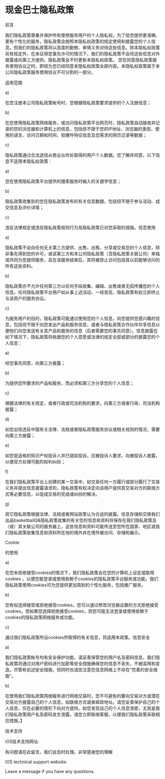 # 现金巴士隐私政策
前言

我们隐私政策尊重并保护所有使用服务用户的个人隐私权。为了给您提供更准确、更有个性化的服务，隐私政策会按照本隐私权政策的规定使用和披露您的个人信息。但我们的隐私政策将以高度的勤勉、审慎义务对待这些信息。除本隐私权政策另有规定外，在未征得您事先许可的情况下，我们的隐私政策不会将这些信息对外披露或向第三方提供。隐私政策会不时更新本隐私权政策。 您在同意隐私政策服务使用协议之时，即视为您已经同意本隐私权政策全部内容。本隐私权政策属于本公司隐私政策服务使用协议不可分割的一部分。

适用范围

a)

在您注册本公司隐私政策帐号时，您根据隐私政策要求提供的个人注册信息；

b)

在您使用隐私政策网络服务，或访问隐私政策平台网页时，隐私政策自动接收并记录的您的浏览器和计算机上的信息，包括但不限于您的IP地址、浏览器的类型、使用的语言、访问日期和时间、软硬件特征信息及您需求的网页记录等数据；

c)

隐私政策通过合法途径从商业伙伴处取得的用户个人数据。您了解并同意，以下信息不适用本隐私权政策：

a)

您在使用隐私政策平台提供的搜索服务时输入的关键字信息；

b)

隐私政策收集到的您在隐私政策发布的有关信息数据，包括但不限于参与活动、成交信息及评价详情；

c)

违反法律规定或违反隐私政策规则行为及隐私政策已对您采取的措施。信息使用

a)

隐私政策不会向任何无关第三方提供、出售、出租、分享或交易您的个人信息，除非事先得到您的许可，或该第三方和本公司隐私政策（含隐私政策关联公司）单独或共同为您提供服务，且在该服务结束后，其将被禁止访问包括其以前能够访问的所有这些资料。

b)

隐私政策亦不允许任何第三方以任何手段收集、编辑、出售或者无偿传播您的个人信息。任何隐私政策平台用户如从事上述活动，一经发现，隐私政策有权立即终止与该用户的服务协议。

c)

为服务用户的目的，隐私政策可能通过使用您的个人信息，向您提供您感兴趣的信息，包括但不限于向您发出产品和服务信息，或者与隐私政策合作伙伴共享信息以便他们向您发送有关其产品和服务的信息（后者需要您的事先同意）。信息披露在如下情况下，隐私政策将依据您的个人意愿或法律的规定全部或部分的披露您的个人信息：

a)

经您事先同意，向第三方披露；

b)

为提供您所要求的产品和服务，而必须和第三方分享您的个人信息；

c)

根据法律的有关规定，或者行政或司法机构的要求，向第三方或者行政、司法机构披露；

d)

如您出现违反中国有关法律、法规或者隐私政策服务协议或相关规则的情况，需要向第三方披露；

e)

如您是适格的知识产权投诉人并已提起投诉，应被投诉人要求，向被投诉人披露，以便双方处理可能的权利纠纷；

f)

在我们隐私政策平台上创建的某一交易中，如交易任何一方履行或部分履行了交易义务并提出信息披露请求的，隐私政策有权决定向该用户提供其交易对方的联络方式等必要信息，以促成交易的完成或纠纷的解决。

g)

其它隐私政策根据法律、法规或者网站政策认为合适的披露。信息存储和交换我们出品basketballQ&隐私政策收集的有关您的信息和资料将保存在我们隐私政策及（或）其关联公司的服务器上，这些信息和资料可能传送至您所在国家、地区或我们隐私政策收集信息和资料所在地的境外并在境外被访问、存储和展示。

Cookie

的使用

a)

在您未拒绝接受cookies的情况下，我们隐私政策会在您的计算机上设定或取用cookies ，以便您能登录或使用依赖于cookies的隐私政策平台服务或功能。我们隐私政策使用cookies可为您提供更加周到的个性化服务，包括推广服务。

b)

您有权选择接受或拒绝接受cookies。您可以通过修改浏览器设置的方式拒绝接受cookies。但如果您选择拒绝接受cookies，则您可能无法登录或使用依赖于cookies的隐私政策网络服务或功能。

c)

通过我们隐私政策所设cookies所取得的有关信息，将适用本政策。信息安全

a)

我们隐私政策帐号均有安全保护功能，请妥善保管您的用户名及密码信息。我们隐私政策将通过对用户密码进行加密等安全措施确保您的信息不丢失，不被滥用和变造。尽管有前述安全措施，但同时也请您注意在信息网络上不存在“完善的安全措施”。

b)

在使用我们隐私政策网络服务进行网络交易时，您不可避免的要向交易对方或潜在交易对方披露自己的个人信息，如联络方式或者邮政地址。请您妥善保护自己的个人信息，仅在必要的情形下向对方提供。如您发现自己的个人信息泄密，尤其是我们隐私政策用户名及密码发生泄露，请您立即联络客服，以便我们隐私政策采取相应措施。】

技术支持

iOS技术支持网址:

有问题请在此留言。我们会及时处理。非常感谢您的理解

IOS technical support website:

Leave a message if you have any questions.
